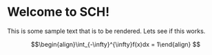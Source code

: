 # Welcome to SCH!

This is some sample text that is to be rendered. Lets see if this works.

$$\begin{align}\int_{-\infty}^{\infty}f(x)dx = 1\end{align} $$